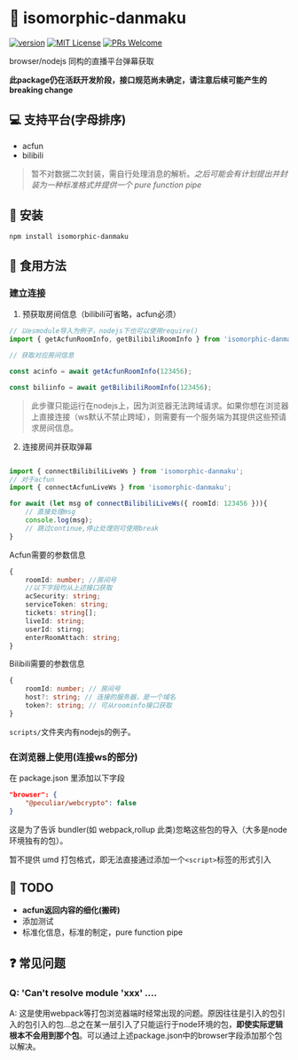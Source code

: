 # 📖 isomorphic-danmaku

[![version](https://img.shields.io/npm/v/isomorphic-danmaku.svg)](https://www.npmjs.com/package/isomorphic-danmaku)
[![MIT License](https://img.shields.io/npm/l/isomorphic-danmaku.svg)](https://github.com/3Shain/isomorphic-danmaku/LICENSE)
[![PRs Welcome](https://img.shields.io/badge/PRs-welcome-brightgreen.svg)](http://makeapullrequest.com)

browser/nodejs 同构的直播平台弹幕获取

**此package仍在活跃开发阶段，接口规范尚未确定，请注意后续可能产生的breaking change**

## 💻 支持平台(字母排序)

- acfun
- bilibili

> 暂不对数据二次封装，需自行处理消息的解析。_之后可能会有计划提出并封装为一种标准格式并提供一个 pure function pipe_

## 📖 安装

```shell
npm install isomorphic-danmaku
```

## 🍥 食用方法

### 建立连接

1. 预获取房间信息（bilibili可省略，acfun必须）
```ts
// 以esmodule导入为例子，nodejs下也可以使用require()
import { getAcfunRoomInfo, getBilibiliRoomInfo } from 'isomorphic-danmaku/server'; //注意后面的/server

// 获取对应房间信息

const acinfo = await getAcfunRoomInfo(123456);

const biliinfo = await getBilibiliRoomInfo(123456);


```

> 此步骤只能运行在nodejs上，因为浏览器无法跨域请求。如果你想在浏览器上直接连接（ws默认不禁止跨域），则需要有一个服务端为其提供这些预请求房间信息。

2. 连接房间并获取弹幕

```ts

import { connectBilibiliLiveWs } from 'isomorphic-danmaku';
// 对于acfun
import { connectAcfunLiveWs } from 'isomorphic-danmaku';

for await (let msg of connectBilibiliLiveWs({ roomId: 123456 })){
    // 直接处理msg
    console.log(msg);
    // 跳过continue,停止处理则可使用break
}

```

Acfun需要的参数信息
```ts
{
    roomId: number; //房间号
    //以下字段均从上述接口获取
    acSecurity: string;
    serviceToken: string;
    tickets: string[];
    liveId: string;
    userId: stirng;
    enterRoomAttach: string;
}
```
Bilibili需要的参数信息
```ts
{
    roomId: number; // 房间号
    host?: string; // 连接的服务器，是一个域名
    token?: string; // 可从roominfo接口获取
}
```

`scripts/`文件夹内有nodejs的例子。

### 在浏览器上使用(连接ws的部分)

在 package.json 里添加以下字段

```json
"browser": {
    "@peculiar/webcrypto": false
}
```

这是为了告诉 bundler(如 webpack,rollup 此类)忽略这些包的导入（大多是node环境独有的包）。

暂不提供 umd 打包格式，即无法直接通过添加一个`<script>`标签的形式引入


## 📃 TODO

* **acfun返回内容的细化(搬砖)**
* 添加测试
* 标准化信息，标准的制定，pure function pipe

## ❓ 常见问题

### Q: 'Can't resolve module 'xxx' ....
A: 这是使用webpack等打包浏览器端时经常出现的问题。原因往往是引入的包引入的包引入的包...总之在某一层引入了只能运行于node环境的包，**即使实际逻辑根本不会用到那个包**。可以通过上述package.json中的browser字段添加那个包以解决。

<!-- ### Q:为什么使用 AsyncGenerator 而不是事件机制

A: 如果你会使用这个库，我断定你的代码是想在收到一条需要的信息时对他做一些操作：或输出，或储存，或抛弃。所以让你自己在需要处理新消息的时候主动去拉取，相比于我迫不及待地去调用你的 event handler 不更好吗。另外尝试接受 ES 新语法`for await`会让你的代码更紧凑，特别是在 js 已经有强大闭包支持的情况下。_我觉得不会有人问：这样代码不会阻塞吗？<del>但凡知道 promise 是什么都不会问出这个问题</del>_。当然如果你实在想用事件机制，用 js/ts 改造它不要太容易！ -->